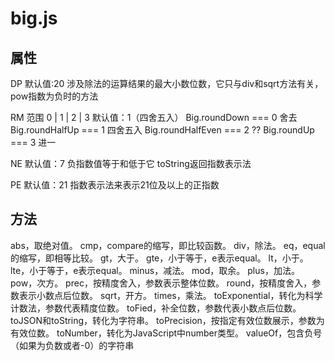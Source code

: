 
# big.js

## 属性

DP
默认值:20
涉及除法的运算结果的最大小数位数，它只与div和sqrt方法有关，pow指数为负时的方法

RM
范围 0 | 1 | 2 | 3
默认值：1（四舍五入）
Big.roundDown === 0 舍去
Big.roundHalfUp === 1 四舍五入
Big.roundHalfEven === 2 ??
Big.roundUp === 3 进一

NE
默认值：7
负指数值等于和低于它 toString返回指数表示法

PE
默认值：21
指数表示法来表示21位及以上的正指数

## 方法

abs，取绝对值。
cmp，compare的缩写，即比较函数。
div，除法。
eq，equal的缩写，即相等比较。
gt，大于。
gte，小于等于，e表示equal。
lt，小于。
lte，小于等于，e表示equal。
minus，减法。
mod，取余。
plus，加法。
pow，次方。
prec，按精度舍入，参数表示整体位数。
round，按精度舍入，参数表示小数点后位数。
sqrt，开方。
times，乘法。
toExponential，转化为科学计数法，参数代表精度位数。
toFied，补全位数，参数代表小数点后位数。
toJSON和toString，转化为字符串。
toPrecision，按指定有效位数展示，参数为有效位数。
toNumber，转化为JavaScript中number类型。
valueOf，包含负号（如果为负数或者-0）的字符串

